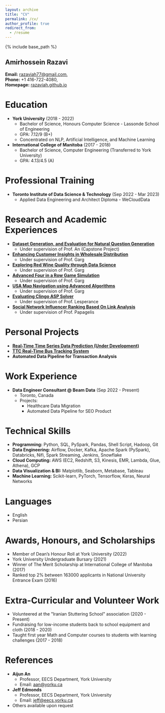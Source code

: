 ```yaml
---
layout: archive
title: "CV"
permalink: /cv/
author_profile: true
redirect_from:
  - /resume
---
```


{% include base_path %}

## Amirhossein Razavi 

**Email:** razaviah77@gmail.com,  
**Phone:** +1 416-722-4080,  
**Homepage:** [razaviah.github.io](https://razaviah.github.io/)

Education
======
* **York University** (2018 - 2022) 
  * Bachelor of Science, Honours Computer Science - Lassonde School of Engineering
  * GPA: 7.12/9 (B+)
  * Concentrated on NLP, Artificial Intelligence, and Machine Learning
* **International College of Manitoba** (2017 - 2018) 
  * Bachelor of Science, Computer Engineering (Transferred to York University)
  * GPA: 4.13/4.5 (A)

Professional Training
======
* **Toronto Institute of Data Science & Technology** (Sep 2022 - Mar 2023)
  * Applied Data Engineering and Architect Diploma - WeCloudData

Research and Academic Experiences
======
* [**Dataset Generation, and Evaluation for Natural Question Generation**](https://razaviah.github.io/projects/dataset-generation-and-evaluation-for-natural-question-generation)
  * Under supervision of Prof. An (Capstone Project)
* [**Enhancing Customer Insights in Wholesale Distribution**](https://razaviah.github.io/projects/enhancing-customer-insights-in-wholesale-distribution)
  * Under supervision of Prof. Garg
* [**Exploring Red Wine Quality through Data Science**](https://razaviah.github.io/projects/exploring-red-wine-quality-through-data-science)
  * Under supervision of Prof. Garg
* [**Advanced Four in a Row Game Simulation**](https://razaviah.github.io/projects/advanced-four-in-a-row-game-simulation)
  * Under supervision of Prof. Garg
* [**USA Map Navigation using Advanced Algorithms**](https://razaviah.github.io/projects/usa-map-navigation-using-advanced-algorithms)
  * Under supervision of Prof. Garg
* [**Evaluating Clingo ASP Solver**](https://razaviah.github.io/projects/evaluating-clingo-asp-solver)
  * Under supervision of Prof. Lesperance
* [**Social Network Influencer Ranking Based On Link Analysis**](https://razaviah.github.io/projects/social-network-influencer-ranking-based-on-link-analysis)
  * Under supervision of Prof. Papagelis

Personal Projects
======
* [**Real-Time Time Series Data Prediction (Under Development)**](https://razaviah.github.io/projects/real-time-time-series-data-prediction)
* [**TTC Real-Time Bus Tracking System**](https://razaviah.github.io/projects/ttc-real-time-bus-tracking-system)
* **Automated Data Pipeline for Transaction Analysis**

Work Experience
======
* **Data Engineer Consultant @ Beam Data** (Sep 2022 - Present)
  * Toronto, Canada
  * Projects:
    * Healthcare Data Migration
    * Automated Data Pipeline for SEO Product

Technical Skills
======
* **Programming:** Python, SQL, PySpark, Pandas, Shell Script, Hadoop, Git
* **Data Engineering:** Airflow, Docker, Kafka, Apache Spark (PySpark), Databricks, Nifi, Spark Streaming, Jenkins, Snowflake
* **Cloud Computing:** AWS (EC2, Redshift, S3, Kinesis, EMR, Lambda, Glue, Athena), GCP
* **Data Visualization & BI:** Matplotlib, Seaborn, Metabase, Tableau
* **Machine Learning:** Scikit-learn, PyTorch, Tensorflow, Keras, Neural Networks

Languages
======
* English
* Persian

Awards, Honours, and Scholarships
======
* Member of Dean’s Honour Roll at York University (2022)
* York University Undergraduate Bursary (2021)
* Winner of The Merit Scholarship at International College of Manitoba (2017)
* Ranked top 2% between 163000 applicants in National University Entrance Exam (2016)

Extra-Curricular and Volunteer Work
======
* Volunteered at the "Iranian Stuttering School" association (2020 - Present)
* Fundraising for low-income students back to school equipment and cloth (2018 - 2020)
* Taught first year Math and Computer courses to students with learning challenges (2017 - 2018)

References
======
* **Aijun An**
  * Professor, EECS Department, York University
  * Email: aan@yorku.ca
* **Jeff Edmonds**
  * Professor, EECS Department, York University
  * Email: jeff@eecs.yorku.ca
* Others available upon request